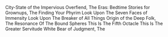 City-State of the Impervious Overfiend, The
Eras: Bedtime Stories for Grownups, The
Finding Your Phyrim
Look Upon The Seven Faces of Immensity
Look Upon The Breaker of All Things
Origin of the Deep Folk, The
Resonance Of The Bound Spheres
This Is The Fifth Octacle
This Is The Greater Servitude
White Bear of Judgment, The
